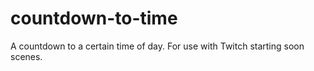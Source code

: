 # countdown-to-time
A countdown to a certain time of day. For use with Twitch starting soon scenes.
